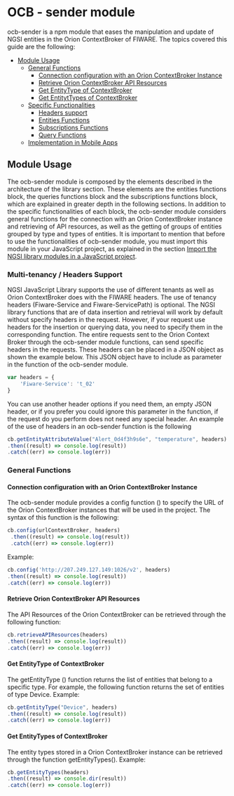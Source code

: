 # OCB - sender module
ocb-sender is a npm module that eases the manipulation and update of NGSI entities in the Orion ContextBroker of FIWARE. The topics covered this guide are the following:

* [Module Usage](#module-usage)
	* [General Functions](#general-functions)
		* [Connection configuration with an Orion ContextBroker Instance](#connection-configuration-with-an-orion-contextbroker-instance)
		* [Retrieve Orion ContextBroker API Resources](#retrieve-orion-contextbroker-api-resources)
		* [Get EntityType of ContextBroker](#get-entitytype-of-contextbroker)
		* [Get EntitytTypes of ContextBroker](#get-entitytypes-of-contextbroker)
	* [Specific Functionalities](#specific-functionalities)
		* [Headers support](#headers-support)
		* [Entities Functions](docs/EntitiesFunctions.md)
    	* [Subscriptions Functions](docs/SubscriptionsFunctions.md)
    	* [Query Functions](docs/QueryFunctions.md)
	* [Implementation in Mobile Apps](docs/ImplementationInMobileApps.md)

## Module Usage
The ocb-sender module is composed by the elements described in the architecture of the library section. These elements are the entities functions block, the queries functions block and the subscriptions functions block, which are explained in greater depth in the following sections. In addition to the specific functionalities of each block, the ocb-sender module considers general functions for the connection with an Orion ContextBroker instance and retrieving of API resources, as well as the getting of groups of entities grouped by type and types of entities.
It is important to mention that before to use the functionalities of ocb-sender module, you must import this module in your JavaScript project, as explained in the section [Import the NGSI library modules in a JavaScript project](./../usersManual.md).

### Multi-tenancy / Headers Support
NGSI JavaScript Library supports the use of different tenants as well as Orion ContextBroker does with the FIWARE headers. The use of tenancy headers (Fiware-Service and Fiware-ServicePath) is optional. The NGSI library functions that are of data insertion and retrieval will work by default without specify headers in the request. However, if your request use headers for the insertion or querying data, you need to specify them in the corresponding function.
The entire requests sent to the Orion Context Broker through the ocb-sender module functions, can send specific headers in the requests. These headers can be placed in a JSON object as shown the example below. This JSON object have to include as parameter in the function of the ocb-sender module. 
```js
var headers = {
    'Fiware-Service': 't_02'
}
```
You can use another header options if you need them, an empty JSON header, or if you prefer you could ignore this parameter in the function, if the request do you perform does not need any special header.
An example of the use of headers in an ocb-sender function is the following
```js
cb.getEntityAttributeValue("Alert_0d4f3h9s6e", "temperature", headers)
.then((result) => console.log(result))
.catch((err) => console.log(err))
```

### General Functions

#### Connection configuration with an Orion ContextBroker Instance
The ocb-sender module provides a config function () to specify the URL of the Orion ContextBroker instances that will be used in the project. The syntax of this function is the following:
```js
cb.config(urlContextBroker, headers)
 .then((result) => console.log(result))
 .catch((err) => console.log(err))
```
Example:
```js
cb.config('http://207.249.127.149:1026/v2', headers)
.then((result) => console.log(result))
.catch((err) => console.log(err))
```
#### Retrieve Orion ContextBroker API Resources
The API Resources of the Orion ContextBroker can be retrieved through the following function:
```js
cb.retrieveAPIResources(headers)
.then((result) => console.log(result))
.catch((err) => console.log(err))
```
#### Get EntityType of ContextBroker
The getEntityType () function returns the list of entities that belong to a specific type. For example, the following function returns the set of entities of type Device.
Example:
```js
cb.getEntityType("Device", headers)
.then((result) => console.log(result))
.catch((err) => console.log(err))
```
#### Get EntityTypes of ContextBroker
The entity types stored in a Orion ContextBroker instance can be retrieved through the function getEntityTypes().
Example:
```js
cb.getEntityTypes(headers)
.then((result) => console.dir(result))
.catch((err) => console.log(err))
```


